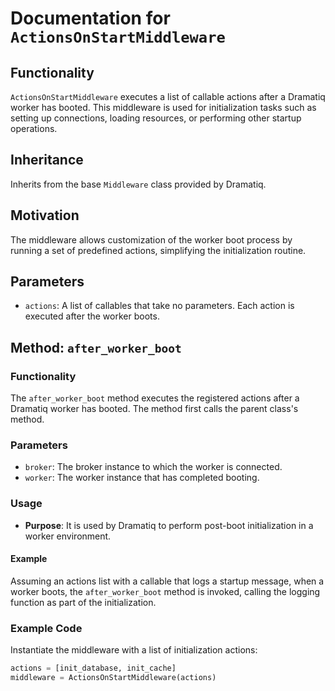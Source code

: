 # Documentation for `ActionsOnStartMiddleware`

## Functionality
`ActionsOnStartMiddleware` executes a list of callable actions after a Dramatiq worker has booted. This middleware is used for initialization tasks such as setting up connections, loading resources, or performing other startup operations.

## Inheritance
Inherits from the base `Middleware` class provided by Dramatiq.

## Motivation
The middleware allows customization of the worker boot process by running a set of predefined actions, simplifying the initialization routine.

## Parameters
- `actions`: A list of callables that take no parameters. Each action is executed after the worker boots.

## Method: `after_worker_boot`

### Functionality
The `after_worker_boot` method executes the registered actions after a Dramatiq worker has booted. The method first calls the parent class's method.

### Parameters
- `broker`: The broker instance to which the worker is connected.
- `worker`: The worker instance that has completed booting.

### Usage
- **Purpose**: It is used by Dramatiq to perform post-boot initialization in a worker environment.

#### Example
Assuming an actions list with a callable that logs a startup message, when a worker boots, the `after_worker_boot` method is invoked, calling the logging function as part of the initialization.

### Example Code
Instantiate the middleware with a list of initialization actions:

```python
actions = [init_database, init_cache]
middleware = ActionsOnStartMiddleware(actions)
```